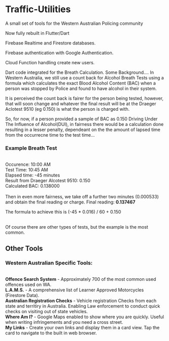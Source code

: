 # Traffic-Utilities
A small set of tools for the Western Australian Policing community

Now fully rebuilt in Flutter/Dart

Firebase Realtime and Firestore databases. 

Firebase authentication with Google Authentication. 

Cloud Function handling create new users. 

Dart code integrated for the Breath Calculation. Some Background....
In Western Australia, we still use a count back for Alcohol Breath Tests using a formula which calculates the exact Blood Alcohol Content (BAC) when a person was stopped by Police and found to have alcohol in their system.

It is perceived the count back is fairer for the person being tested, however, that will soon change and whatever the final result will be at the Draeger Aclotest 9510 (eg 0.150) is what the person is charged with.

So, for now, if a person provided a sample of BAC as 0.150 Driving Under The Influence of Alcohol(DUI), in fairness there would be a calculation done resulting in a lesser penalty, dependeant on the the amount of lapsed time from the occurrecne time to the test time...

<h3>Example Breath Test</h3><br>
Occurence: 10:00 AM<br>
Test Time: 10:45 AM<br>
Elapsed time: -45 minutes<br>
Result from Draeger Alcotest 9510: 0.150<br>
Calculated BAC: 0.138000<br><br>
Then in even more fairness, we take off a further two minutes (0.000533) and obtain the final reading or charge.
Final reading: <b>0.137467</b><br>

The formula to achieve this is (-45 * 0.016) / 60 + 0.150<br><br>

Of course there are other types of tests, but the example is the most common.

<h2>Other Tools</h2>
<h3>Western Australian Specific Tools:</h3><br>
<b>Offence Search System</b> - Approximately 700 of the most common used offences used on WA.<br>
<b>L.A.M.S.</B> - A comprehensive list of Learner Approved Motorcycles (Firestore Data).<br>
<b>Australian Registration Checks</b> - Vehicle registration Checks from each state and territiry in Australia. Enabling Law enforcement to conduct quick checks on visiting out of state vehicles.<br>
<b>Where Am I?</b> - Google Maps enabled to show where you are quickly. Useful when writing infringements and you need a cross street.<br>
<b>My Links</b> - Create your own links and display them in a card view. Tap the card to navigate to the built in web browser.</br>
